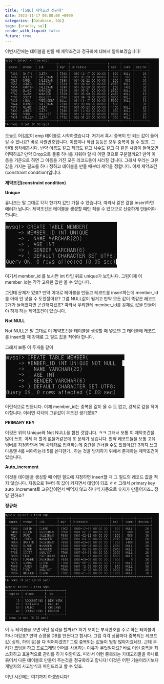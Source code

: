 ```yaml
---
title: "[SQL] 제약조건 정규화"
date: 2023-11-17 00:00:00 +0900
categories: [Database, SQL]
tags: [oracle, sql]
render_with_liquid: false
future: true
---
```


이번시간에는 테이블을 만들 때 제약조건과 정규화에 대해서 알아보겠습니다!

![Desktop View](/assets/img/Database/SQL/Constraint-Normalization/1.png)

오늘도 어김없이 emp 테이블로 시작하겠습니다. 저기서 혹시 중복이 안 되는 값이 들어갈 수 있나요? 바로 사원번호입니다. 이름이나 직급 등등은 모두 중복이 될 수 있죠. 그런데 생각해봅시다. 반약 이름도 같고 직급도 같고 사수도 같고 다 같은 사람이 들어오면 어떡하죠? 만약 Drop으로 둘중 하나를 지워야 할 때 어떤 것으로 구분할까요? 만약 이름을 기준으로 하면 그 이름을 가진 모든 레코드들이 사라질 겁니다. 그래서 우리는 고유값을 가지는 필드를 하나 정하고 테이블을 만들 때부터 제약을 정합니다. 이제 제약조건(constraint condition)입니다.

**제약조건(constraint condition)**

**Unique**

유니크는 말 그대로 각각 한가지 값만 가질 수 있습니다. 따라서 같은 값을 insert하면 에러가 납니다. 제약조건은 테이블을 생성할 때만 적을 수 있으므로 신중하게 만들어야 합니다.

![Desktop View](/assets/img/Database/SQL/Constraint-Normalization/2.png)

여기서 member\_id 를 보시면 int 타입 뒤로 unique가 보입니다. 그럼이제 이 member\_id는 각각 고유한 값만 올 수 있습니다.

그런데 문제가 있죠? 만약 이대로 테이블을 만들고 레코드를 insert하는데 member\_id를 아예 안 넣을 수 도있잖아요? 그럼 NULL값이 될거고 만약 모든 값이 똑같은 레코드 2개가 들어왔다면 곤란해지겠죠? 따라서 우리한테 member\_id를 강제로 값을 만들어야 하게 하는 제약조건이 있습니다.

**Not NULL**

Not NULL은 말 그대로 이 제약조건을 테이블을 생성할 때 넣으면 그 테이블에 레코드를 insert할 때 강제로 그 필드 값을 적어야 합니다.

그래서 보통 이 두개를 같이

![Desktop View](/assets/img/Database/SQL/Constraint-Normalization/3.png)

이런식으로 만듭니다. 이제 member\_id는 중복된 값이 올 수 도 없고, 강제로 값을 적어야합니다. 이러면 각각의 고유값이 무조건 생기겠죠?

**PRIMARY KEY**

이것은 위의 Unique와 Not NULL을 합친 것입니다. ㅋㅋ 그래서 보통 이 제약조건을 많이 쓰죠. 이제 더 할게 없을거같은데 또 문제가 생깁니다. 만약 레코드들을 보통 고유넘버를 지정하면서 1씩 차례대로 입력하는데 중간을 건너뛸 수도 있잖아요? 3까지 쓰고 다음엔 4를 써야하는데 5를 쓴다던가.. 하는 것을 방지하기 위해서 존재하는 제약조건이 있습니다.

**Auto\_increment**

이것을 테이블을 생성할 때 어떤 필드에 지정하면 insert할 때 그 필드의 레코드 값을 적지 않습니다. 자동으로 1부터 쭉 값이 커지면서 대입이 되죠 ㅎㅎ 그래서 primary key auto\_increment로 고유값이면서 빼먹지 않고 하나씩 자동으로 숫자가 만들어지죠.. 정말 편하죠?

**정규화**

![Desktop View](/assets/img/Database/SQL/Constraint-Normalization/4.png)

이 두 테이블을 보면 어떤 생각을 할까요? 저기 보이는 부서번호를 주로 하는 테이블이 하나 더있죠? 만약 쇼핑몰 DB를 만든다고 합시다. 그럼 각각 상품마다 중복되는 레코드 값( 상의, 하의 등)을 다 적어야겠죠? 그럼 중복되는 값들이 엄청 많아지겠네요. 근데 우리가 코딩을 하고 프로그래밍 언어를 사용하는 이유가 무엇일까요? 바로 이런 중복을 최소화하고 효율적으로 관리를 하기 위함이죠. 따라서 이런 중복되는 카테고리들을 하나로 묶어서 다른 테이블로 만들어 주는것을 정규화라고 합니다! 이것은 어떤 기술이라기보다 개발자의 사고방식과 마인드라고 할 수 있죠.

이번 시간에는 여기까지 하겠습니다!